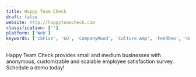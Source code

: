 ```yaml
---
title: Happy Team Check
draft: false 
website: http://happyteamcheck.com
classification: ['']
platform: ['Web']
keywords: ['15Five', '6Q', 'CompanyMood', 'Culture Amp', 'Feedbeo', 'Happy Mood Score', 'Heartpace', 'INTUO', 'Jell', 'Motivii', 'Namely', 'Officevibe', 'Peakon', 'Sparkbay', 'Standup Alice', 'Status Hero', 'TeamGraph', 'Weekdone', 'Weekli', 'Weekly10', 'iDoneThis']
---
```

Happy Team Check provides small and medium businesses with anonymous, customizable and scalable employee satisfaction survey. Schedule a demo today!